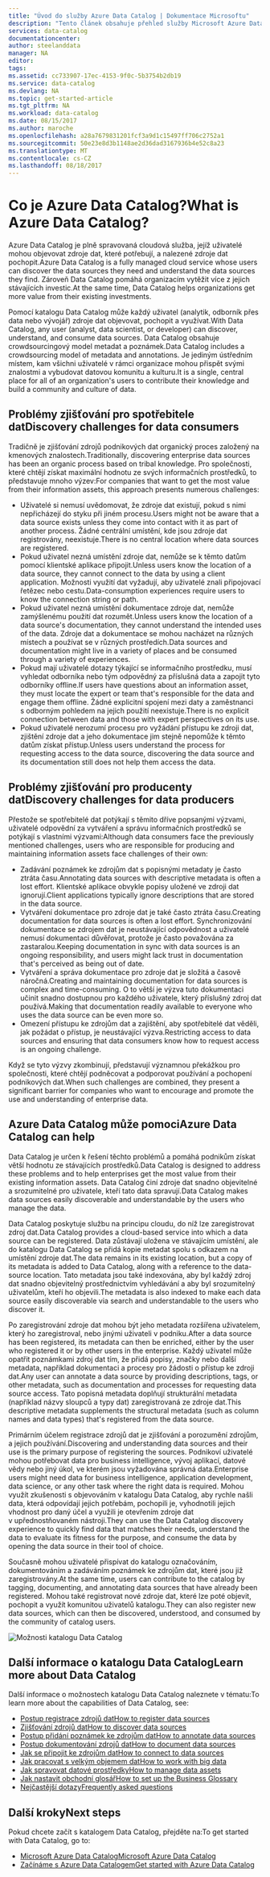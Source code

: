 ```yaml
---
title: "Úvod do služby Azure Data Catalog | Dokumentace Microsoftu"
description: "Tento článek obsahuje přehled služby Microsoft Azure Data Catalog, a to včetně jejích funkcí a potíží, na které se zaměřuje. Data Catalog umožňuje všem uživatelům registrovat, objevovat, pochopit a využívat zdroje dat."
services: data-catalog
documentationcenter: 
author: steelanddata
manager: NA
editor: 
tags: 
ms.assetid: cc733907-17ec-4153-9f0c-5b3754b2db19
ms.service: data-catalog
ms.devlang: NA
ms.topic: get-started-article
ms.tgt_pltfrm: NA
ms.workload: data-catalog
ms.date: 08/15/2017
ms.author: maroche
ms.openlocfilehash: a28a7679831201fcf3a9d1c15497ff706c2752a1
ms.sourcegitcommit: 50e23e8d3b1148ae2d36dad3167936b4e52c8a23
ms.translationtype: MT
ms.contentlocale: cs-CZ
ms.lasthandoff: 08/18/2017
---
```

# <a name="what-is-azure-data-catalog"></a><span data-ttu-id="00b90-104">Co je Azure Data Catalog?</span><span class="sxs-lookup"><span data-stu-id="00b90-104">What is Azure Data Catalog?</span></span>
<span data-ttu-id="00b90-105">Azure Data Catalog je plně spravovaná cloudová služba, jejíž uživatelé mohou objevovat zdroje dat, které potřebují, a nalezené zdroje dat pochopit.</span><span class="sxs-lookup"><span data-stu-id="00b90-105">Azure Data Catalog is a fully managed cloud service whose users can discover the data sources they need and understand the data sources they find.</span></span> <span data-ttu-id="00b90-106">Zároveň Data Catalog pomáhá organizacím vytěžit více z jejich stávajících investic.</span><span class="sxs-lookup"><span data-stu-id="00b90-106">At the same time, Data Catalog helps organizations get more value from their existing investments.</span></span> 

<span data-ttu-id="00b90-107">Pomocí katalogu Data Catalog může každý uživatel (analytik, odborník přes data nebo vývojář) zdroje dat objevovat, pochopit a využívat.</span><span class="sxs-lookup"><span data-stu-id="00b90-107">With Data Catalog, any user (analyst, data scientist, or developer) can discover, understand, and consume data sources.</span></span> <span data-ttu-id="00b90-108">Data Catalog obsahuje crowdsourcingový model metadat a poznámek.</span><span class="sxs-lookup"><span data-stu-id="00b90-108">Data Catalog includes a crowdsourcing model of metadata and annotations.</span></span> <span data-ttu-id="00b90-109">Je jediným ústředním místem, kam všichni uživatelé v rámci organizace mohou přispět svými znalostmi a vybudovat datovou komunitu a kulturu.</span><span class="sxs-lookup"><span data-stu-id="00b90-109">It is a single, central place for all of an organization's users to contribute their knowledge and build a community and culture of data.</span></span>

## <a name="discovery-challenges-for-data-consumers"></a><span data-ttu-id="00b90-110">Problémy zjišťování pro spotřebitele dat</span><span class="sxs-lookup"><span data-stu-id="00b90-110">Discovery challenges for data consumers</span></span>
<span data-ttu-id="00b90-111">Tradičně je zjišťování zdrojů podnikových dat organický proces založený na kmenových znalostech.</span><span class="sxs-lookup"><span data-stu-id="00b90-111">Traditionally, discovering enterprise data sources has been an organic process based on tribal knowledge.</span></span> <span data-ttu-id="00b90-112">Pro společnosti, které chtějí získat maximální hodnotu ze svých informačních prostředků, to představuje mnoho výzev:</span><span class="sxs-lookup"><span data-stu-id="00b90-112">For companies that want to get the most value from their information assets, this approach presents numerous challenges:</span></span>

* <span data-ttu-id="00b90-113">Uživatelé si nemusí uvědomovat, že zdroje dat existují, pokud s nimi nepřicházejí do styku při jiném procesu.</span><span class="sxs-lookup"><span data-stu-id="00b90-113">Users might not be aware that a data source exists unless they come into contact with it as part of another process.</span></span> <span data-ttu-id="00b90-114">Žádné centrální umístění, kde jsou zdroje dat registrovány, neexistuje.</span><span class="sxs-lookup"><span data-stu-id="00b90-114">There is no central location where data sources are registered.</span></span>
* <span data-ttu-id="00b90-115">Pokud uživatel nezná umístění zdroje dat, nemůže se k těmto datům pomocí klientské aplikace připojit.</span><span class="sxs-lookup"><span data-stu-id="00b90-115">Unless users know the location of a data source, they cannot connect to the data by using a client application.</span></span> <span data-ttu-id="00b90-116">Možnosti využití dat vyžadují, aby uživatelé znali připojovací řetězec nebo cestu.</span><span class="sxs-lookup"><span data-stu-id="00b90-116">Data-consumption experiences require users to know the connection string or path.</span></span>
* <span data-ttu-id="00b90-117">Pokud uživatel nezná umístění dokumentace zdroje dat, nemůže zamýšlenému použití dat rozumět.</span><span class="sxs-lookup"><span data-stu-id="00b90-117">Unless users know the location of a data source's documentation, they cannot understand the intended uses of the data.</span></span> <span data-ttu-id="00b90-118">Zdroje dat a dokumentace se mohou nacházet na různých místech a používat se v různých prostředích.</span><span class="sxs-lookup"><span data-stu-id="00b90-118">Data sources and documentation might live in a variety of places and be consumed through a variety of experiences.</span></span>
* <span data-ttu-id="00b90-119">Pokud mají uživatelé dotazy týkající se informačního prostředku, musí vyhledat odborníka nebo tým odpovědný za příslušná data a zapojit tyto odborníky offline.</span><span class="sxs-lookup"><span data-stu-id="00b90-119">If users have questions about an information asset, they must locate the expert or team that's responsible for the data and engage them offline.</span></span> <span data-ttu-id="00b90-120">Žádné explicitní spojení mezi daty a zaměstnanci s odborným pohledem na jejich použití neexistuje.</span><span class="sxs-lookup"><span data-stu-id="00b90-120">There is no explicit connection between data and those with expert perspectives on its use.</span></span>
* <span data-ttu-id="00b90-121">Pokud uživatelé nerozumí procesu pro vyžádání přístupu ke zdroji dat, zjištění zdroje dat a jeho dokumentace jim stejně nepomůže k těmto datům získat přístup.</span><span class="sxs-lookup"><span data-stu-id="00b90-121">Unless users understand the process for requesting access to the data source, discovering the data source and its documentation still does not help them access the data.</span></span>

## <a name="discovery-challenges-for-data-producers"></a><span data-ttu-id="00b90-122">Problémy zjišťování pro producenty dat</span><span class="sxs-lookup"><span data-stu-id="00b90-122">Discovery challenges for data producers</span></span>
<span data-ttu-id="00b90-123">Přestože se spotřebitelé dat potýkají s těmito dříve popsanými výzvami, uživatelé odpovědní za vytváření a správu informačních prostředků se potýkají s vlastními výzvami:</span><span class="sxs-lookup"><span data-stu-id="00b90-123">Although data consumers face the previously mentioned challenges, users who are responsible for producing and maintaining information assets face challenges of their own:</span></span>

* <span data-ttu-id="00b90-124">Zadávání poznámek ke zdrojům dat s popisnými metadaty je často ztráta času.</span><span class="sxs-lookup"><span data-stu-id="00b90-124">Annotating data sources with descriptive metadata is often a lost effort.</span></span> <span data-ttu-id="00b90-125">Klientské aplikace obvykle popisy uložené ve zdroji dat ignorují.</span><span class="sxs-lookup"><span data-stu-id="00b90-125">Client applications typically ignore descriptions that are stored in the data source.</span></span>
* <span data-ttu-id="00b90-126">Vytváření dokumentace pro zdroje dat je také často ztráta času.</span><span class="sxs-lookup"><span data-stu-id="00b90-126">Creating documentation for data sources is often a lost effort.</span></span> <span data-ttu-id="00b90-127">Synchronizování dokumentace se zdrojem dat je neustávající odpovědnost a uživatelé nemusí dokumentaci důvěřovat, protože je často považována za zastaralou.</span><span class="sxs-lookup"><span data-stu-id="00b90-127">Keeping documentation in sync with data sources is an ongoing responsibility, and users might lack trust in documentation that's perceived as being out of date.</span></span>
* <span data-ttu-id="00b90-128">Vytváření a správa dokumentace pro zdroje dat je složitá a časově náročná.</span><span class="sxs-lookup"><span data-stu-id="00b90-128">Creating and maintaining documentation for data sources is complex and time-consuming.</span></span> <span data-ttu-id="00b90-129">O to větší je výzva tuto dokumentaci učinit snadno dostupnou pro každého uživatele, který příslušný zdroj dat používá.</span><span class="sxs-lookup"><span data-stu-id="00b90-129">Making that documentation readily available to everyone who uses the data source can be even more so.</span></span>
* <span data-ttu-id="00b90-130">Omezení přístupu ke zdrojům dat a zajištění, aby spotřebitelé dat věděli, jak požádat o přístup, je neustávající výzva.</span><span class="sxs-lookup"><span data-stu-id="00b90-130">Restricting access to data sources and ensuring that data consumers know how to request access is an ongoing challenge.</span></span>

<span data-ttu-id="00b90-131">Když se tyto výzvy zkombinují, představují významnou překážkou pro společnosti, které chtějí podněcovat a podporovat používání a pochopení podnikových dat.</span><span class="sxs-lookup"><span data-stu-id="00b90-131">When such challenges are combined, they present a significant barrier for companies who want to encourage and promote the use and understanding of enterprise data.</span></span>

## <a name="azure-data-catalog-can-help"></a><span data-ttu-id="00b90-132">Azure Data Catalog může pomoci</span><span class="sxs-lookup"><span data-stu-id="00b90-132">Azure Data Catalog can help</span></span>
<span data-ttu-id="00b90-133">Data Catalog je určen k řešení těchto problémů a pomáhá podnikům získat větší hodnotu ze stávajících prostředků.</span><span class="sxs-lookup"><span data-stu-id="00b90-133">Data Catalog is designed to address these problems and to help enterprises get the most value from their existing information assets.</span></span> <span data-ttu-id="00b90-134">Data Catalog činí zdroje dat snadno objevitelné a srozumitelné pro uživatele, kteří tato data spravují.</span><span class="sxs-lookup"><span data-stu-id="00b90-134">Data Catalog makes data sources easily discoverable and understandable by the users who manage the data.</span></span>

<span data-ttu-id="00b90-135">Data Catalog poskytuje službu na principu cloudu, do níž lze zaregistrovat zdroj dat.</span><span class="sxs-lookup"><span data-stu-id="00b90-135">Data Catalog provides a cloud-based service into which a data source can be registered.</span></span> <span data-ttu-id="00b90-136">Data zůstávají uložena ve stávajícím umístění, ale do katalogu Data Catalog se přidá kopie metadat spolu s odkazem na umístění zdroje dat.</span><span class="sxs-lookup"><span data-stu-id="00b90-136">The data remains in its existing location, but a copy of its metadata is added to Data Catalog, along with a reference to the data-source location.</span></span> <span data-ttu-id="00b90-137">Tato metadata jsou také indexována, aby byl každý zdroj dat snadno objevitelný prostřednictvím vyhledávání a aby byl srozumitelný uživatelům, kteří ho objevili.</span><span class="sxs-lookup"><span data-stu-id="00b90-137">The metadata is also indexed to make each data source easily discoverable via search and understandable to the users who discover it.</span></span>

<span data-ttu-id="00b90-138">Po zaregistrování zdroje dat mohou být jeho metadata rozšířena uživatelem, který ho zaregistroval, nebo jinými uživateli v podniku.</span><span class="sxs-lookup"><span data-stu-id="00b90-138">After a data source has been registered, its metadata can then be enriched, either by the user who registered it or by other users in the enterprise.</span></span> <span data-ttu-id="00b90-139">Každý uživatel může opatřit poznámkami zdroj dat tím, že přidá popisy, značky nebo další metadata, například dokumentaci a procesy pro žádosti o přístup ke zdroji dat.</span><span class="sxs-lookup"><span data-stu-id="00b90-139">Any user can annotate a data source by providing descriptions, tags, or other metadata, such as documentation and processes for requesting data source access.</span></span> <span data-ttu-id="00b90-140">Tato popisná metadata doplňují strukturální metadata (například názvy sloupců a typy dat) zaregistrovaná ze zdroje dat.</span><span class="sxs-lookup"><span data-stu-id="00b90-140">This descriptive metadata supplements the structural metadata (such as column names and data types) that's registered from the data source.</span></span>

<span data-ttu-id="00b90-141">Primárním účelem registrace zdrojů dat je zjišťování a porozumění zdrojům, a jejich používání.</span><span class="sxs-lookup"><span data-stu-id="00b90-141">Discovering and understanding data sources and their use is the primary purpose of registering the sources.</span></span> <span data-ttu-id="00b90-142">Podnikoví uživatelé mohou potřebovat data pro business intelligence, vývoj aplikací, datové vědy nebo jiný úkol, ve kterém jsou vyžadována správná data.</span><span class="sxs-lookup"><span data-stu-id="00b90-142">Enterprise users might need data for business intelligence, application development, data science, or any other task where the right data is required.</span></span> <span data-ttu-id="00b90-143">Mohou využít zkušenosti s objevováním v katalogu Data Catalog, aby rychle našli data, která odpovídají jejich potřebám, pochopili je, vyhodnotili jejich vhodnost pro daný účel a využili je otevřením zdroje dat v upřednostňovaném nástroji.</span><span class="sxs-lookup"><span data-stu-id="00b90-143">They can use the Data Catalog discovery experience to quickly find data that matches their needs, understand the data to evaluate its fitness for the purpose, and consume the data by opening the data source in their tool of choice.</span></span> 

<span data-ttu-id="00b90-144">Současně mohou uživatelé přispívat do katalogu označováním, dokumentováním a zadáváním poznámek ke zdrojům dat, které jsou již zaregistrovány.</span><span class="sxs-lookup"><span data-stu-id="00b90-144">At the same time, users can contribute to the catalog by tagging, documenting, and annotating data sources that have already been registered.</span></span> <span data-ttu-id="00b90-145">Mohou také registrovat nové zdroje dat, které lze poté objevit, pochopit a využít komunitou uživatelů katalogu.</span><span class="sxs-lookup"><span data-stu-id="00b90-145">They can also register new data sources, which can then be discovered, understood, and consumed by the community of catalog users.</span></span>

![Možnosti katalogu Data Catalog](./media/data-catalog-what-is-data-catalog/data-catalog-capabilities.png)

## <a name="learn-more-about-data-catalog"></a><span data-ttu-id="00b90-147">Další informace o katalogu Data Catalog</span><span class="sxs-lookup"><span data-stu-id="00b90-147">Learn more about Data Catalog</span></span>
<span data-ttu-id="00b90-148">Další informace o možnostech katalogu Data Catalog naleznete v tématu:</span><span class="sxs-lookup"><span data-stu-id="00b90-148">To learn more about the capabilities of Data Catalog, see:</span></span>

* [<span data-ttu-id="00b90-149">Postup registrace zdrojů dat</span><span class="sxs-lookup"><span data-stu-id="00b90-149">How to register data sources</span></span>](data-catalog-how-to-register.md)
* [<span data-ttu-id="00b90-150">Zjišťování zdrojů dat</span><span class="sxs-lookup"><span data-stu-id="00b90-150">How to discover data sources</span></span>](data-catalog-how-to-discover.md)
* [<span data-ttu-id="00b90-151">Postup přidání poznámek ke zdrojům dat</span><span class="sxs-lookup"><span data-stu-id="00b90-151">How to annotate data sources</span></span>](data-catalog-how-to-annotate.md)
* [<span data-ttu-id="00b90-152">Postup dokumentování zdrojů dat</span><span class="sxs-lookup"><span data-stu-id="00b90-152">How to document data sources</span></span>](data-catalog-how-to-documentation.md)
* [<span data-ttu-id="00b90-153">Jak se připojit ke zdrojům dat</span><span class="sxs-lookup"><span data-stu-id="00b90-153">How to connect to data sources</span></span>](data-catalog-how-to-connect.md)
* [<span data-ttu-id="00b90-154">Jak pracovat s velkým objemem dat</span><span class="sxs-lookup"><span data-stu-id="00b90-154">How to work with big data</span></span>](data-catalog-how-to-big-data.md)
* [<span data-ttu-id="00b90-155">Jak spravovat datové prostředky</span><span class="sxs-lookup"><span data-stu-id="00b90-155">How to manage data assets</span></span>](data-catalog-how-to-manage.md)
* [<span data-ttu-id="00b90-156">Jak nastavit obchodní glosář</span><span class="sxs-lookup"><span data-stu-id="00b90-156">How to set up the Business Glossary</span></span>](data-catalog-how-to-business-glossary.md)
* [<span data-ttu-id="00b90-157">Nejčastější dotazy</span><span class="sxs-lookup"><span data-stu-id="00b90-157">Frequently asked questions</span></span>](data-catalog-frequently-asked-questions.md)

## <a name="next-steps"></a><span data-ttu-id="00b90-158">Další kroky</span><span class="sxs-lookup"><span data-stu-id="00b90-158">Next steps</span></span>
<span data-ttu-id="00b90-159">Pokud chcete začít s katalogem Data Catalog, přejděte na:</span><span class="sxs-lookup"><span data-stu-id="00b90-159">To get started with Data Catalog, go to:</span></span>
* [<span data-ttu-id="00b90-160">Microsoft Azure Data Catalog</span><span class="sxs-lookup"><span data-stu-id="00b90-160">Microsoft Azure Data Catalog</span></span>](https://www.azuredatacatalog.com)
* [<span data-ttu-id="00b90-161">Začínáme s Azure Data Catalogem</span><span class="sxs-lookup"><span data-stu-id="00b90-161">Get started with Azure Data Catalog</span></span>](data-catalog-get-started.md)
